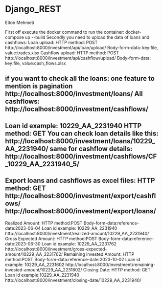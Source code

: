 # Django_REST

Elton Mehmeti

First off execute the docker command to run the container: 
docker-compose up --build
Secondly you need to upload the data of loans and cashflows:
 Loan upload:
  HTTP method: POST
  http://localhost:8000/investment/api/loan/upload/
  Body-form-data:
  key:file,  value:trades.xlsx
Cashflow upload:
  HTTP method: POST
  http://localhost:8000/investment/api/cashflow/upload/
  Body-form-data:
  key:file,  value:cash_flows.xlsx

if you want to check all the loans:
one feature to mention is pagination
http://localhost:8000/investment/loans/
All cashflows:
http://localhost:8000/investment/cashflows/
--------------------------------------------------------------------------------------------------------------------------------------------------------------------------------------------------
Loan id example: 10229_AA_2231940
HTTP method: GET
You can check loan details like this: http://localhost:8000/investment/loans/10229_AA_2231940/
same for cashflow details: http://localhost:8000/investment/cashflows/CF_10229_AA_2231940_5/
---------------------------------------------------------------------------------------------------------------------------------------------------------------------------------------------------
Export loans and cashflows as excel files:
HTTP method: GET
http://localhost:8000/investment/export/cashflows/
http://localhost:8000/investment/export/loans/
---------------------------------------------------------------------------------------------------------------------------------------------------------------------------------------------------
Realized Amount:
   HTTP method:POST
   Body-form-data:reference-date:2023-06-04
   Loan id example: 10229_AA_2231940
   http://localhost:8000/investment/realized-amount/10229_AA_2231940/
Gross Expected Amount:
  HTTP method:POST
  Body-form-data:reference-date:2023-06-30
  Loan id example: 10229_AA_2231762
  http://localhost:8000/investment/gross-expected-amount/10229_AA_2231762/
Remaining Invested Amount:
  HTTP method:POST
  Body-form-data:reference-date:2023-10-02
  Loan id example: 10229_AA_2231602
  http://localhost:8000/investment/remaining-invested-amount/10229_AA_2231602/
Closing Date:
  HTTP method: GET
  Loan id example:10229_AA_2231940
  http://localhost:8000/investment/closing-date/10229_AA_2231940/
  
   


